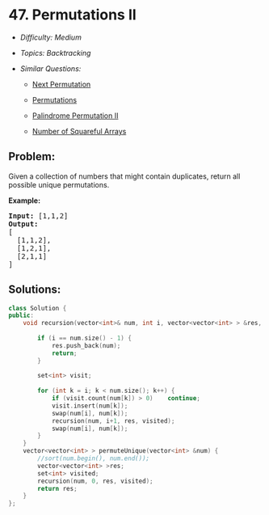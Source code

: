 # 47. Permutations II

* *Difficulty: Medium*

* *Topics: Backtracking*

* *Similar Questions:*

  * [Next Permutation](./tests/permutations-ii.md)

  * [Permutations](./tests/permutations-ii.md)

  * [Palindrome Permutation II](./tests/permutations-ii.md)

  * [Number of Squareful Arrays](./tests/permutations-ii.md)

## Problem:

<p>Given a collection of numbers that might contain duplicates, return all possible unique permutations.</p>

<p><strong>Example:</strong></p>

<pre>
<strong>Input:</strong> [1,1,2]
<strong>Output:</strong>
[
  [1,1,2],
  [1,2,1],
  [2,1,1]
]
</pre>

## Solutions:

```c++
class Solution {
public:
    void recursion(vector<int>& num, int i, vector<vector<int> > &res, set<int>& visited) {
      
        if (i == num.size() - 1) {
            res.push_back(num);
            return;
        }
        
        set<int> visit;
        
        for (int k = i; k < num.size(); k++) {
            if (visit.count(num[k]) > 0)    continue;
            visit.insert(num[k]);
            swap(num[i], num[k]);
            recursion(num, i+1, res, visited);
            swap(num[i], num[k]);
        }
    }
    vector<vector<int> > permuteUnique(vector<int> &num) {
        //sort(num.begin(), num.end());
        vector<vector<int> >res;
        set<int> visited;
        recursion(num, 0, res, visited);
        return res;
    }
};
```
